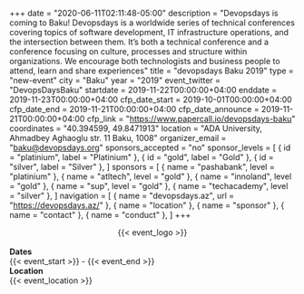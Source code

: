 +++
date = "2020-06-11T02:11:48-05:00"
description = "Devopsdays is coming to Baku! Devopsdays is a worldwide series of technical conferences covering topics of software development, IT infrastructure operations, and the intersection between them. It’s both a technical conference and a conference focusing on culture, processes and structure within organizations. We encourage both technologists and business people to attend, learn and share experiences"
title = "devopsdays Baku 2019"
type = "new-event"
city = "Baku"
year = "2019"
event_twitter = "DevopsDaysBaku"
startdate = 2019-11-22T00:00:00+04:00
enddate = 2019-11-23T00:00:00+04:00
cfp_date_start = 2019-10-01T00:00:00+04:00
cfp_date_end = 2019-11-21T00:00:00+04:00
cfp_date_announce = 2019-11-21T00:00:00+04:00
cfp_link = "https://www.papercall.io/devopsdays-baku"
coordinates = "40.394599, 49.8471913"
location = "ADA University, Ahmadbey Aghaoglu str. 11 Baku, 1008"
organizer_email = "baku@devopsdays.org"
sponsors_accepted = "no"
sponsor_levels = [
    { id = "platinium", label = "Platinium" },
    { id = "gold", label = "Gold" },
    { id = "silver", label = "Silver" },
]
sponsors = [
    { name = "pashabank", level = "platinium" },
    { name = "atltech", level = "gold" },
    { name = "innoland", level = "gold" },
    { name = "sup", level = "gold" },
    { name = "techacademy", level = "silver" },
]
navigation = [
    { name = "devopsdays.az", url = "https://devopsdays.az/" },
    { name = "location" },
    { name = "sponsor" },
    { name = "contact" },
    { name = "conduct" },
]
+++
<div style="text-align:center;">
  {{< event_logo >}}
</div>

</br>

<div class = "row">
  <div class = "col-md-2">
    <strong>Dates</strong>
  </div>
  <div class = "col-md-8">
    {{< event_start >}} - {{< event_end >}}
  </div>
</div>

<div class = "row">
  <div class = "col-md-2">
    <strong>Location</strong>
  </div>
  <div class = "col-md-8">
    {{< event_location >}}
  </div>
</div>

<!-- Uncomment if you added your city twitter name -->
<!--
{{< event_twitter >}}
-->
